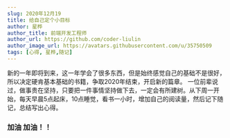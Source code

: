 ```yaml
---
slug: 2020年12月19
title: 给自己定个小目标
author: 星桦
author_title: 前端开发工程师
author_url: https://github.com/coder-liulin
author_image_url: https://avatars.githubusercontent.com/u/35750509
tags: [心得, 星桦,随记]
---
```


新的一年即将到来，这一年学会了很多东西，但是始终感觉自己的基础不是很好，所以决定硬肯基本基础的书籍，争取2020年结束，开启新的篇章。
一位前辈说过，做事贵在坚持，只要把一件事情坚持做下去，一定会有所建树。从下周一开始，每天早晨5点起床，10点睡觉，看书一小时，增加自己的阅读量，然后记下随记，总结写出心得。

### 加油  加油！！